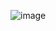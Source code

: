 
![image](https://github.com/moonsungang/homework-solution/assets/144924760/f505ab1e-6587-43fc-83fa-5f40e4fb359c)
